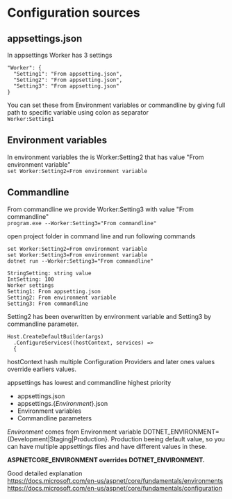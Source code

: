 # Configuration sources

## appsettings.json
In appsettings Worker has 3 settings
```
"Worker": {
  "Setting1": "From appsetting.json",
  "Setting2": "From appsetting.json",
  "Setting3": "From appsetting.json"
}
```
You can set these from Environment variables or commandline by giving full path to specific variable using colon as separator  
```Worker:Setting1```

## Environment variables
In environment variables the is Worker:Setting2 that has value "From environment variable"  
```set Worker:Setting2=From environment variable```

## Commandline
From commandline we provide Worker:Setting3 with value "From commandline"  
```program.exe --Worker:Setting3="From commandline"```  

open project folder in command line and run following commands
```
set Worker:Setting2=From environment variable
set Worker:Setting3=From environment variable
dotnet run --Worker:Setting3="From commandline"
```

```
StringSetting: string value
IntSetting: 100
Worker settings
Setting1: From appsetting.json
Setting2: From environment variable
Setting3: From commandline
```
Setting2 has been overwritten by environment variable and Setting3 by commandline parameter.  

```
Host.CreateDefaultBuilder(args)
  .ConfigureServices((hostContext, services) =>
  {
```
hostContext hash multiple Configuration Providers and later ones values override earliers values.  
  
appsettings has lowest and commandline highest priority
- appsettings.json
- appsettings.{_Environment_}.json
- Environment variables
- Commandline parameters
  
_Environment_ comes from Environment variable DOTNET_ENVIRONMENT={Development|Staging|Production}. Production beeing default value, so you can have multiple appsettings files and have different values in these.  

**ASPNETCORE_ENVIRONMENT overrides DOTNET_ENVIRONMENT.**

Good detailed explanation  
https://docs.microsoft.com/en-us/aspnet/core/fundamentals/environments  
https://docs.microsoft.com/en-us/aspnet/core/fundamentals/configuration

